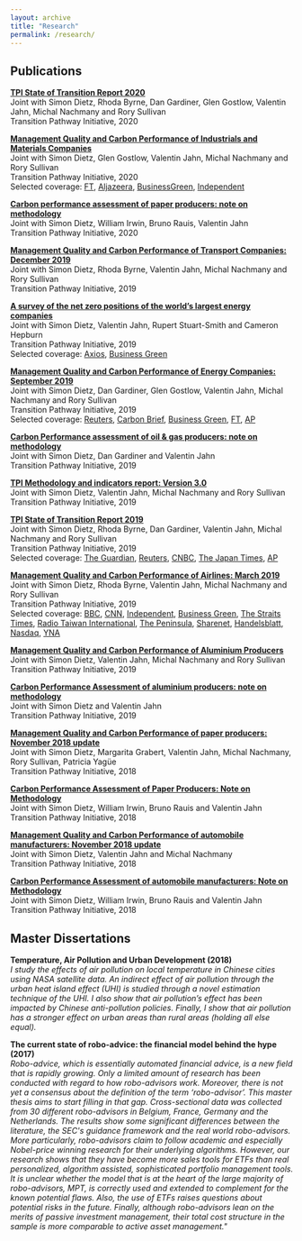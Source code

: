 ```yaml
---
layout: archive
title: "Research"
permalink: /research/
---
```


## Publications

**[TPI State of Transition Report 2020](http://joliennoels.github.io/files/TPI-State-of-the-Transition-2020.pdf)**  
  Joint with Simon Dietz, Rhoda Byrne, Dan Gardiner, Glen Gostlow, Valentin Jahn, Michal Nachmany and Rory Sullivan  
  Transition Pathway Initiative, 2020

**[Management Quality and Carbon Performance of Industrials and Materials Companies](http://joliennoels.github.io/files/Industrial-and-Material-Sectors-Results-Feb-2020.pdf)**    
  Joint with Simon Dietz, Glen Gostlow, Valentin Jahn, Michal Nachmany and Rory Sullivan  
  Transition Pathway Initiative, 2020  
  Selected coverage: [FT](https://www.ft.com/content/d94aa146-445a-11ea-a43a-c4b328d9061c), [Aljazeera](https://www.aljazeera.com/ajimpact/18-trillion-investor-group-calls-industry-giants-climate-200203191455108.html), [BusinessGreen](https://www.businessgreen.com/news/4009939/report-industrial-giants-guilty-slow-progress-climate-action), [Independent](https://www.independent.co.uk/news/business/comment/climate-crisis-industry-transition-pathway-initiative-fund-management-investment-a9311621.html)

**[Carbon performance assessment of paper producers: note on methodology](http://joliennoels.github.io/files/Paper-Methodology-Dec-2019.pdf)**  
  Joint with Simon Dietz, William Irwin, Bruno Rauis, Valentin Jahn  
  Transition Pathway Initiative, 2020

**[Management Quality and Carbon Performance of Transport Companies: December 2019](http://joliennoels.github.io/files/Transport-Sectors-Results-Dec-2019.pdf)**  
  Joint with Simon Dietz, Rhoda Byrne, Valentin Jahn, Michal Nachmany and Rory Sullivan  
  Transition Pathway Initiative, 2019

**[A survey of the net zero positions of the world’s largest energy companies](http://joliennoels.github.io/files/Net-Zero-Research-Oct-2019.pdf)**  
  Joint with Simon Dietz, Valentin Jahn, Rupert Stuart-Smith and Cameron Hepburn  
  Transition Pathway Initiative, 2019  
  Selected coverage: [Axios](https://www.axios.com/newsletters/axios-generate-cb88ac28-a3f1-4030-bdcd-e2f6ffce3e15.html?chunk=3#story3), [Business Green](https://www.businessgreen.com/bg/news-analysis/3083645/9-in-10-of-worlds-energy-companies-have-no-plan-to-reach-net-zero)

**[Management Quality and Carbon Performance of Energy Companies: September 2019](http://joliennoels.github.io/files/Energy-Sectors-Results-Sep-2019.pdf)**  
  Joint with Simon Dietz, Dan Gardiner, Glen Gostlow, Valentin Jahn, Michal Nachmany and Rory Sullivan  
  Transition Pathway Initiative, 2019  
  Selected coverage: [Reuters](https://uk.reuters.com/article/uk-climate-change-summit-investors/investors-turn-heat-on-big-oil-ahead-of-u-n-climate-summit-idUKKBN1W22SL), [Carbon Brief](https://www.carbonbrief.org/daily-brief/leading-countries-blocked-from-speaking-at-un-climate-summit), [Business Green](https://www.businessgreen.com/bg/news-analysis/3081680/investors-call-for-greater-transparency-over-climate-plans-and-lobbying-activity-as-climate-risk-fears-grow), [FT](https://www.ft.com/content/2c44d5d2-e9b7-11e9-a240-3b065ef5fc55), [AP](https://apnews.com/8bcebf4630584234b45654ac26374d2c)

**[Carbon Performance assessment of oil & gas producers: note on methodology](http://joliennoels.github.io/files/Oil-and-Gas-Methodology-Jun-2019.pdf)**  
  Joint with Simon Dietz, Dan Gardiner and Valentin Jahn  
  Transition Pathway Initiative, 2019

**[TPI Methodology and indicators report: Version 3.0](http://joliennoels.github.io/files/Methodology-and-Indicator-Report-v3.0.pdf)**  
  Joint with Simon Dietz, Valentin Jahn, Michal Nachmany and Rory Sullivan  
  Transition Pathway Initiative, 2019

**[TPI State of Transition Report 2019](http://joliennoels.github.io/files/TPI-State-of-the-Transition-2019.pdf)**  
  Joint with Simon Dietz, Rhoda Byrne, Dan Gardiner, Valentin Jahn, Michal Nachmany and Rory Sullivan  
  Transition Pathway Initiative, 2019  
  Selected coverage: [The Guardian](https://www.theguardian.com/environment/2019/jul/10/quarter-of-worlds-biggest-firms-fail-to-disclose-greenhouse-gas-emissions?CMP=Share_AndroidApp_Copy_to_clipboard), [Reuters](https://uk.reuters.com/article/us-climate-change-business/most-big-co2-emitting-firms-not-on-track-for-climate-goals-report-idUKKCN1U42Q7), [CNBC](https://www.cnbc.com/2019/07/09/reuters-america-most-big-co2-emitting-firms-not-on-track-for-climate-goals-report.html?__source=sharebar%7Ctwitter&par=sharebar), [The Japan Times](https://www.japantimes.co.jp/news/2019/07/10/world/science-health-world/worlds-biggest-polluting-firms-not-track-climate-goals-study-finds/#.XebmGS2ca9Y), [AP](https://apnews.com/01cf6a1c2846421eb6fcc85a0c53e761)


**[Management Quality and Carbon Performance of Airlines: March 2019](http://joliennoels.github.io/files/Airlines-Results-Mar-2019.pdf)**  
  Joint with Simon Dietz, Rhoda Byrne, Valentin Jahn, Michal Nachmany and Rory Sullivan  
  Transition Pathway Initiative, 2019  
  Selected coverage: [BBC](https://www.bbc.com/news/science-environment-47460958), [CNN](https://www.cnn.com/2019/03/05/business/airlines-climate-change-emissions/index.html), [Independent](https://www.independent.co.uk/news/business/news/worlds-top-20-airlines-climate-change-commitments-a8807746.html), [Business Green](https://www.businessgreen.com/bg/news/3072031/airlines-under-pressure-to-act-on-emissions), [The Straits Times](https://www.straitstimes.com/world/airlines-stall-in-tackling-climate-change-investor-group), [Radio Taiwan International](https://www.rti.org.tw/news/view/id/2013457), [The Peninsula](https://www.thepeninsulaqatar.com/article/05/03/2019/Airlines-stall-in-tackling-climate-change---investor-group), [Sharenet](https://www.sharenet.co.za/news/Airlines_stall_in_tackling_climate_change__investor_group/a94d841976cbbde80ef4f3f868ee6493), [Handelsblatt](https://www.handelsblatt.com/unternehmen/handel-konsumgueter/billigflieger-so-will-ryanair-zum-oeko-vorreiter-werden/24420274.html?ticket=ST-4603623-enaocebjUEgDFjIJsM5F-ap3), [Nasdaq](https://www.nasdaq.com/articles/airlines-stall-tackling-climate-change-investor-group-2019-03-05), [YNA](https://m.yna.co.kr/view/AKR20190306148100009)

**[Management Quality and Carbon Performance of Aluminium Producers](http://joliennoels.github.io/files/Aluminium-Results-Feb-2019.pdf)**  
  Joint with Simon Dietz, Valentin Jahn, Michal Nachmany and Rory Sullivan  
  Transition Pathway Initiative, 2019

**[Carbon Performance Assessment of aluminium producers: note on methodology](http://joliennoels.github.io/files/Aluminium-Methodology-Feb-2019.pdf)**  
  Joint with Simon Dietz and Valentin Jahn  
  Transition Pathway Initiative, 2019

**[Management Quality and Carbon Performance of paper producers: November 2018 update](http://joliennoels.github.io/files/Paper-Results-Nov-2018.pdf)**  
  Joint with Simon Dietz, Margarita Grabert, Valentin Jahn, Michal Nachmany, Rory Sullivan, Patricia Yagüe  
  Transition Pathway Initiative, 2018

**[Carbon Performance Assessment of Paper Producers: Note on Methodology](http://joliennoels.github.io/files/Paper-Methodology-Nov-2018.pdf)**  
  Joint with Simon Dietz, William Irwin, Bruno Rauis and Valentin Jahn  
  Transition Pathway Initiative, 2018

**[Management Quality and Carbon Performance of automobile manufacturers: November 2018 update](http://joliennoels.github.io/files/Autos-Results-Nov-2018.pdf)**  
  Joint with  Simon Dietz, Valentin Jahn and Michal Nachmany  
  Transition Pathway Initiative, 2018

**[Carbon Performance Assessment of automobile manufacturers: Note on Methodology](http://joliennoels.github.io/files/Autos-Methodology-Nov-2018.pdf)**  
  Joint with Simon Dietz, William Irwin, Bruno Rauis and Valentin Jahn  
  Transition Pathway Initiative, 2018


## Master Dissertations

**Temperature, Air Pollution and Urban Development (2018)**  
  *I  study  the  effects  of  air  pollution  on  local  temperature  in  Chinese  cities using NASA satellite data. An indirect effect of air pollution through the urban heat island effect (UHI) is studied through a novel estimation technique of the UHI. I also show that air pollution’s effect has been impacted by Chinese anti-pollution policies.  Finally,  I show that air pollution has a stronger effect on urban areas than rural areas (holding all else equal).*

**The current state of robo-advice: the financial model behind the hype (2017)**  
  *Robo-advice, which is essentially automated financial advice, is a new field that is rapidly growing. Only a limited amount of research has been conducted with regard to how robo-advisors work. Moreover, there is not yet a consensus about the definition of the term ‘robo-advisor’. This master thesis aims to start filling in that gap. Cross-sectional data was collected from 30 different robo-advisors in Belgium, France, Germany and the Netherlands. The results show some significant differences between the literature, the SEC's guidance framework and the real world robo-advisors. More particularly, robo-advisors claim to follow academic and especially Nobel-price winning research for their underlying algorithms. However, our research shows that they have become more sales tools for ETFs than real personalized, algorithm assisted, sophisticated portfolio management tools. It is unclear whether the model that is at the heart of the large majority of robo-advisors, MPT, is correctly used and extended to complement for the known potential flaws. Also, the use of ETFs raises questions about potential risks in the future. Finally, although robo-advisors lean on the merits of passive investment management, their total cost structure in the sample is more comparable to active asset management."*
